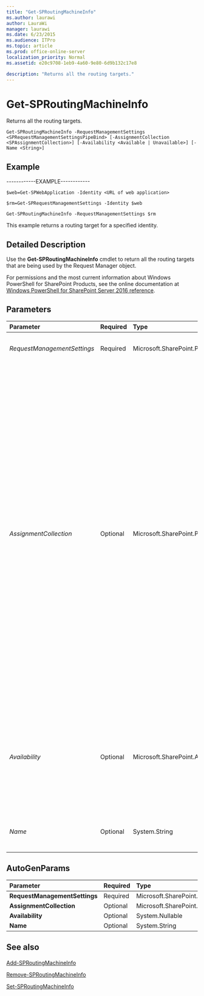 ```yaml
---
title: "Get-SPRoutingMachineInfo"
ms.author: laurawi
author: LauraWi
manager: laurawi
ms.date: 6/23/2015
ms.audience: ITPro
ms.topic: article
ms.prod: office-online-server
localization_priority: Normal
ms.assetid: e20c9708-1eb9-4a60-9e80-6d9b132c17e8

description: "Returns all the routing targets."
---
```


# Get-SPRoutingMachineInfo

Returns all the routing targets.
  
```
Get-SPRoutingMachineInfo -RequestManagementSettings <SPRequestManagementSettingsPipeBind> [-AssignmentCollection <SPAssignmentCollection>] [-Availability <Available | Unavailable>] [-Name <String>]

```

## Example

------------EXAMPLE------------
  
```
$web=Get-SPWebApplication -Identity <URL of web application>
```

```
$rm=Get-SPRequestManagementSettings -Identity $web
```

```
Get-SPRoutingMachineInfo -RequestManagementSettings $rm
```

This example returns a routing target for a specified identity.
  
## Detailed Description

Use the **Get-SPRoutingMachineInfo** cmdlet to return all the routing targets that are being used by the Request Manager object. 
  
For permissions and the most current information about Windows PowerShell for SharePoint Products, see the online documentation at [Windows PowerShell for SharePoint Server 2016 reference](https://go.microsoft.com/fwlink/p/?LinkId=671715). 
  
## Parameters

|**Parameter**|**Required**|**Type**|**Description**|
|:-----|:-----|:-----|:-----|
| _RequestManagementSettings_ <br/> |Required  <br/> |Microsoft.SharePoint.PowerShell.SPRequestManagementSettingsPipeBind  <br/> |Specifies the name of the request management settings object to return.  <br/> |
| _AssignmentCollection_ <br/> |Optional  <br/> |Microsoft.SharePoint.PowerShell.SPAssignmentCollection  <br/> |Manages objects for the purpose of proper disposal. Use of objects, such as **SPWeb** or **SPSite**, can use large amounts of memory and use of these objects in Windows PowerShell scripts requires proper memory management. Using the **SPAssignment** object, you can assign objects to a variable and dispose of the objects after they are needed to free up memory. When **SPWeb**, **SPSite**, or **SPSiteAdministration** objects are used, the objects are automatically disposed of if an assignment collection or the **Global** parameter is not used.  <br/> > [!NOTE]> When the **Global** parameter is used, all objects are contained in the global store. If objects are not immediately used, or disposed of by using the **Stop-SPAssignment** command, an out-of-memory scenario can occur.           |
| _Availability_ <br/> |Optional  <br/> |Microsoft.SharePoint.Administration.SPRoutingMachineAvailability  <br/> |Specifies whether or not the specified computer will be available for routing. If no value is specified, all computers are returned.  <br/> The values for this parameter are filtered based on availability.  <br/> The valid values are:  <br/> --Available  <br/> --Unavailable  <br/> |
| _Name_ <br/> |Optional  <br/> |System.String  <br/> |Specifies the name of the computer for which you want to return routing information.  <br/> |
   
## AutoGenParams

|**Parameter**|**Required**|**Type**|**Description**|
|:-----|:-----|:-----|:-----|
|**RequestManagementSettings** <br/> |Required  <br/> |Microsoft.SharePoint.PowerShell.SPRequestManagementSettingsPipeBind  <br/> ||
|**AssignmentCollection** <br/> |Optional  <br/> |Microsoft.SharePoint.PowerShell.SPAssignmentCollection  <br/> ||
|**Availability** <br/> |Optional  <br/> |System.Nullable  <br/> ||
|**Name** <br/> |Optional  <br/> |System.String  <br/> ||
   
## See also

#### 

[Add-SPRoutingMachineInfo](add-sproutingmachineinfo.md)
  
[Remove-SPRoutingMachineInfo](remove-sproutingmachineinfo.md)
  
[Set-SPRoutingMachineInfo](set-sproutingmachineinfo.md)

